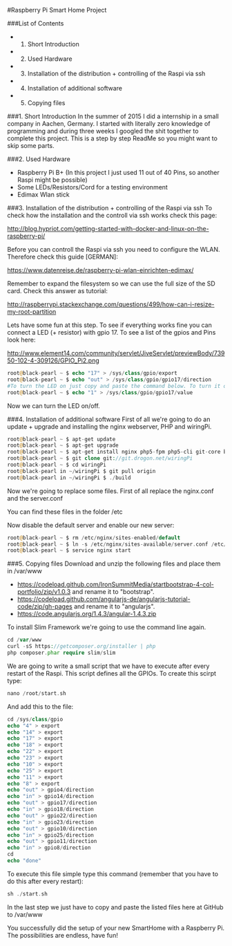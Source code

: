 #Raspberry Pi Smart Home Project

###List of Contents
* 1. Short Introduction
* 2. Used Hardware
* 3. Installation of the distribution + controlling of the Raspi via ssh
* 4. Installation of additional software
* 5. Copying files

###1. Short Introduction
In the summer of 2015 I did a internship in a small company in Aachen, Germany. I started with literally zero knowledge of programming and during three weeks I googled the shit together to complete this project. This is a step by step ReadMe so you might want to skip some parts.

###2. Used Hardware
* Raspberry Pi B+ (In this project I just used 11 out of 40 Pins, so another Raspi might be possible)
* Some LEDs/Resistors/Cord for a testing environment
* Edimax Wlan stick

###3. Installation of the distribution + controlling of the Raspi via ssh
To check how the installation and the controll via ssh works check this page:

http://blog.hypriot.com/getting-started-with-docker-and-linux-on-the-raspberry-pi/

Before you can controll the Raspi via ssh you need to configure the WLAN. Therefore check this guide [GERMAN]:

https://www.datenreise.de/raspberry-pi-wlan-einrichten-edimax/

Remember to expand the filesystem so we can use the full size of the SD card. Check this answer as tutorial:

http://raspberrypi.stackexchange.com/questions/499/how-can-i-resize-my-root-partition

Lets have some fun at this step. To see if everything works fine you can connect a LED (+ resistor) with gpio 17. To
see a list of the gpios and Pins look here:

http://www.element14.com/community/servlet/JiveServlet/previewBody/73950-102-4-309126/GPIO_Pi2.png
````php
root@black-pearl ~ $ echo "17" > /sys/class/gpio/export
root@black-pearl ~ $ echo "out" > /sys/class/gpio/gpio17/direction
#To turn the LED on just copy and paste the command below. To turn it off replace "1" with "0"
root@black-pearl ~ $ echo "1" > /sys/class/gpio/gpio17/value
````
Now we can turn the LED on/off.

###4. Installation of additional software
First of all we're going to do an update + upgrade and installing the nginx webserver, PHP and wiringPi.
````php
root@black-pearl ~ $ apt-get update
root@black-pearl ~ $ apt-get upgrade
root@black-pearl ~ $ apt-get install nginx php5-fpm php5-cli git-core build-essential
root@black-pearl ~ $ git clone git://git.drogon.net/wiringPi
root@black-pearl ~ $ cd wiringPi
root@black-pearl in ~/wiringPi $ git pull origin
root@black-pearl in ~/wiringPi $ ./build
````
Now we're going to replace some files. First of all replace the nginx.conf and the server.conf

You can find these files in the folder /etc

Now disable the default server and enable our new server:
````php
root@black-pearl ~ $ rm /etc/nginx/sites-enabled/default
root@black-pearl ~ $ ln -s /etc/nginx/sites-available/server.conf /etc/nginx/sites-enabled/server
root@black-pearl ~ $ service nginx start
````

###5. Copying files
Download and unzip the following files and place them in /var/www
* https://codeload.github.com/IronSummitMedia/startbootstrap-4-col-portfolio/zip/v1.0.3 and rename it to "bootstrap".
* https://codeload.github.com/angularjs-de/angularjs-tutorial-code/zip/gh-pages and rename it to "angularjs".
* https://code.angularjs.org/1.4.3/angular-1.4.3.zip 

To install Slim Framework we're going to use the command line again.
````php
cd /var/www
curl -sS https://getcomposer.org/installer | php
php composer.phar require slim/slim
````

We are going to write a small script that we have to execute after every restart of the Raspi. This script defines all the GPIOs. To create this scirpt type:
````php
nano /root/start.sh
````
And add this to the file:
````php
cd /sys/class/gpio
echo "4" > export
echo "14" > export
echo "17" > export
echo "18" > export
echo "22" > export
echo "23" > export
echo "10" > export
echo "25" > export
echo "11" > export
echo "8" > export
echo "out" > gpio4/direction
echo "in" > gpio14/direction
echo "out" > gpio17/direction
echo "in" > gpio18/direction
echo "out" > gpio22/direction
echo "in" > gpio23/direction
echo "out" > gpio10/direction
echo "in" > gpio25/direction
echo "out" > gpio11/direction
echo "in" > gpio8/direction
cd
echo "done"
````
To execute this file simple type this command (remember that you have to do this after every restart):
````php
sh ./start.sh
````
In the last step we just have to copy and paste the listed files here at GitHub to /var/www

You successfully did the setup of your new SmartHome with a Raspberry Pi. The possibilities are endless, have fun! 
